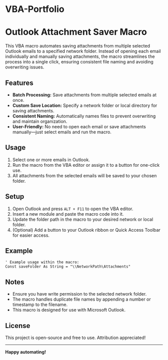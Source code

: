 # VBA-Portfolio

# Outlook Attachment Saver Macro

This VBA macro automates saving attachments from multiple selected Outlook emails to a specified network folder. Instead of opening each email individually and manually saving attachments, the macro streamlines the process into a single click, ensuring consistent file naming and avoiding overwriting issues.

## Features

- **Batch Processing:** Save attachments from multiple selected emails at once.
- **Custom Save Location:** Specify a network folder or local directory for saving attachments.
- **Consistent Naming:** Automatically names files to prevent overwriting and maintain organization.
- **User-Friendly:** No need to open each email or save attachments manually—just select emails and run the macro.

## Usage

1. Select one or more emails in Outlook.
2. Run the macro from the VBA editor or assign it to a button for one-click use.
3. All attachments from the selected emails will be saved to your chosen folder.

## Setup

1. Open Outlook and press `ALT + F11` to open the VBA editor.
2. Insert a new module and paste the macro code into it.
3. Update the folder path in the macro to your desired network or local folder.
4. (Optional) Add a button to your Outlook ribbon or Quick Access Toolbar for easier access.

## Example

```vba
' Example usage within the macro:
Const saveFolder As String = "\\NetworkPath\Attachments"
```

## Notes

- Ensure you have write permission to the selected network folder.
- The macro handles duplicate file names by appending a number or timestamp to the filename.
- This macro is designed for use with Microsoft Outlook.

## License

This project is open-source and free to use. Attribution appreciated!

---

**Happy automating!**
